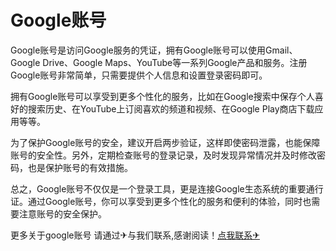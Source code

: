 # Google账号

Google账号是访问Google服务的凭证，拥有Google账号可以使用Gmail、Google Drive、Google Maps、YouTube等一系列Google产品和服务。注册Google账号非常简单，只需要提供个人信息和设置登录密码即可。

拥有Google账号可以享受到更多个性化的服务，比如在Google搜索中保存个人喜好的搜索历史、在YouTube上订阅喜欢的频道和视频、在Google Play商店下载应用等等。

为了保护Google账号的安全，建议开启两步验证，这样即使密码泄露，也能保障账号的安全性。另外，定期检查账号的登录记录，及时发现异常情况并及时修改密码，也是保护账号的有效措施。

总之，Google账号不仅仅是一个登录工具，更是连接Google生态系统的重要通行证。通过Google账号，你可以享受到更多个性化的服务和便利的体验，同时也需要注意账号的安全保护。

更多关于google账号 请通过✈与我们联系,感谢阅读！[点我联系✈](https://web.G208.com)